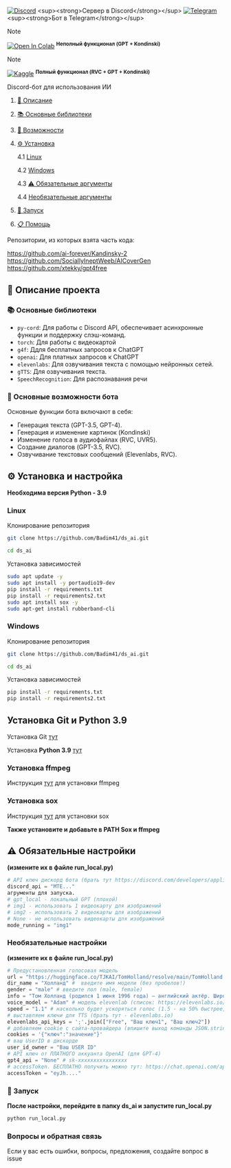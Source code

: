 [![Discord](https://img.shields.io/badge/-Discord-5865F2?logo=discord&logoColor=white)]([https://discord.com/](https://discord.gg/nuUWVR2WzR)) <sup><strong>Сервер в Discord</strong></sup>
[![Telegram](https://img.shields.io/badge/-Telegram-26A5E4?logo=telegram&logoColor=white)]([https://telegram.org/](https://t.me/GPT4_Unlimit_bot?start=2)) <sup><strong>Бот в Telegram</strong></sup>

> [!Note]
[![Open In Colab](https://colab.research.google.com/assets/colab-badge.svg)](https://colab.research.google.com/) <sup><strong>Неполный функционал (GPT + Kondinski)</strong></sup>

> [!Note]
[![Kaggle](https://img.shields.io/badge/-Kaggle-20BEFF?logo=kaggle&logoColor=white)](https://www.kaggle.com/) <sup><strong>Полный функционал (RVC + GPT + Kondinski)</strong></sup> 

Discord-бот для использования ИИ
1. [📖 Описание](#section-1)
2. [📚 Основные библиотеки](#section-2)
3. [🤖 Возможности](#section-3)
4. [⚙ Установка](#section-4)
   
   4.1 [Linux](#section-4.1)
   
   4.2 [Windows](#section-4.2)
   
   4.3 [⚠ Обязательные аргументы](#section-4.3)
   
   4.4 [Необязательные аргументы](#section-4.4)

5. [🚀 Запуск](#section-5)
   
6. [📋 Помощь](#section-6)

Репозитории, из которых взята часть кода:

https://github.com/ai-forever/Kandinsky-2                                
https://github.com/SociallyIneptWeeb/AICoverGen                                
https://github.com/xtekky/gpt4free

## 📖 Описание проекта <a name="section-1"></a>

### 📚 Основные библиотеки <a name="section-2"></a>

- `py-cord`: Для работы с Discord API, обеспечивает асинхронные функции и поддержку слэш-команд.
- `torch`: Для работы с видеокартой
- `g4f`: Ддля бесплатных запросов к ChatGPT
- `openai`: Для платных запросов к ChatGPT
- `elevenlabs`: Для озвучивания текста с помощью нейронных сетей.
- `gTTS`: Для озвучивания текста.
- `SpeechRecognition`: Для распознавания речи

### 🤖 Основные возможности бота <a name="section-3"></a>

Основные функции бота включают в себя:

- Генерация текста (GPT-3.5, GPT-4).
- Генерация и изменение картинок (Kondinski)
- Изменение голоса в аудиофайлах (RVC, UVR5).
- Создание диалогов (GPT-3.5, RVC).
- Озвучивание текстовых сообщений (Elevenlabs, RVC).

## ⚙ Установка и настройка <a name="section-4"></a>
**Необходима версия Python - 3.9**
### Linux <a name="section-4.1"></a>

Клонирование репозитория

```sh
git clone https://github.com/Badim41/ds_ai.git
```
```sh
cd ds_ai
```

Установка зависимостей

```sh
sudo apt update -y
sudo apt install -y portaudio19-dev
pip install -r requirements.txt
pip install -r requirements2.txt
sudo apt install sox -y
sudo apt-get install rubberband-cli
```

### Windows <a name="section-4.2"></a>

Клонирование репозитория

```sh
git clone https://github.com/Badim41/ds_ai.git
```
```sh
cd ds_ai
```

Установка зависимостей

```sh
pip install -r requirements.txt
pip install -r requirements2.txt
```

## Установка Git и Python 3.9

Установка Git [тут](https://git-scm.com/book/en/v2/Getting-Started-Installing-Git) 

Установка **Python 3.9** [тут](https://realpython.com/installing-python/)

### Установка ffmpeg

Инструкция [тут](https://www.hostinger.com/tutorials/how-to-install-ffmpeg) для установки ffmpeg

### Установка sox

Инструкция [тут](https://www.tutorialexample.com/a-step-guide-to-install-sox-sound-exchange-on-windows-10-python-tutorial/) для установки sox

**Также установите и добавьте в PATH Sox и ffmpeg**

## ⚠ Обязательные настройки <a name="section-4.3"></a>
**(измените их в файле run_local.py)**
```python
# API ключ дискорд бота (брать тут https://discord.com/developers/applications)
discord_api = "MTE..."
агрументы для запуска.
# gpt_local - локальный GPT (плохой)
# img1 - использовать 1 видеокарту для изображений
# img2 - использовать 2 видеокарты для изображений
# None - не использовать видеокарты для изображений
mode_running = "img1"
```

### Необязательные настройки <a name="section-4.4"></a>
**(измените их в файле run_local.py)**
```python
# Предустановленная голосовая модель
url = "https://huggingface.co/TJKAI/TomHolland/resolve/main/TomHolland.zip" # введите ссылку на RVC модель (https://voice-models.com/)
dir_name = "Холланд" #  введите имя модели (без пробелов!)
gender = "male" # введите пол (male, female)
info = "Том Холланд (родился 1 июня 1996 года) — английский актёр. Широкую известность получил после исполнения роли Человека-паука в кинематографической вселенной Marvel." # информация о человеке (для ChatGPT)
voice_model = "Adam" # модель elevenlab (список: https://elevenlabs.io/speech-synthesis). Рекомендую: 'Harry', 'Arnold', 'Clyde', 'Thomas', 'Adam', 'Antoni', 'Daniel', 'Harry', 'James', 'Patrick'
speed = "1.1" # насколько будет ускоряться голос (1.5 - на 50% быстрее, 1 - обычная скорость)
# выставляем ключи для TTS (брать тут - elevenlabs.io)
elevenlabs_api_keys = ';'.join(["Free", "Ваш ключ1", "Ваш ключ2"])
# добавляем cookie с сайта-провайдера (впишите выход команды JSON.stringify(document.cookie.split('; ').map(c => c.split('=')).reduce((c, [k, v]) => ({ ...c, [k]: v }), {})))
cookies = '{"ключ":"значение"}'
# ваш UserID в дискорде
user_id_owner = "Ваш USER ID" 
# API ключ от ПЛАТНОГО аккуанта OpenAI (для GPT-4)
gpt4_api = "None" # sk-xxxxxxxxxxxxxxxx
# accessToken. БЕСПЛАТНО получить можно тут: https://chat.openai.com/api/auth/session
accessToken = "eyJh...."
```
### 🚀 Запуск <a name="section-5"></a>
**После настройки, перейдите в папку ds_ai и запустите run_local.py**
```sh
python run_local.py
```

### Вопросы и обратная связь <a name="section-6"></a>

Если у вас есть ошибки, вопросы, предложения, создайте вопрос в issue

